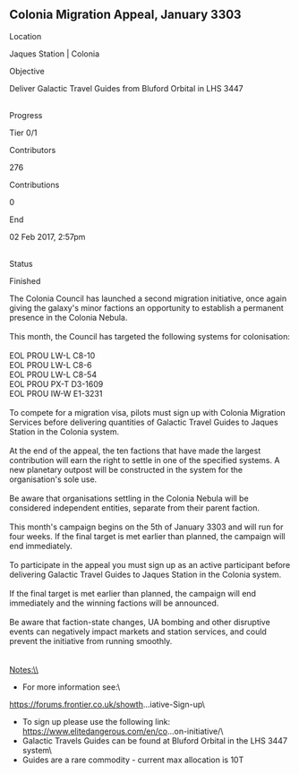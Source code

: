 ## Colonia Migration Appeal, January 3303

Location

Jaques Station \| Colonia

Objective

Deliver Galactic Travel Guides from Bluford Orbital in LHS 3447

\
Progress

Tier 0/1

Contributors

276

Contributions

0

End

02 Feb 2017, 2:57pm

\
Status

Finished

The Colonia Council has launched a second migration initiative, once
again giving the galaxy\'s minor factions an opportunity to establish a
permanent presence in the Colonia Nebula.\
\
This month, the Council has targeted the following systems for
colonisation:\
\
EOL PROU LW-L C8-10\
EOL PROU LW-L C8-6\
EOL PROU LW-L C8-54\
EOL PROU PX-T D3-1609\
EOL PROU IW-W E1-3231\
\
To compete for a migration visa, pilots must sign up with Colonia
Migration Services before delivering quantities of Galactic Travel
Guides to Jaques Station in the Colonia system.\
\
At the end of the appeal, the ten factions that have made the largest
contribution will earn the right to settle in one of the specified
systems. A new planetary outpost will be constructed in the system for
the organisation\'s sole use.\
\
Be aware that organisations settling in the Colonia Nebula will be
considered independent entities, separate from their parent faction.\
\
This month\'s campaign begins on the 5th of January 3303 and will run
for four weeks. If the final target is met earlier than planned, the
campaign will end immediately.\
\
To participate in the appeal you must sign up as an active participant
before delivering Galactic Travel Guides to Jaques Station in the
Colonia system.\
\
If the final target is met earlier than planned, the campaign will end
immediately and the winning factions will be announced.\
\
Be aware that faction-state changes, UA bombing and other disruptive
events can negatively impact markets and station services, and could
prevent the initiative from running smoothly.\
\
\
[Notes:\\\\](Notes:\\)

-   For more information see:\

<https://forums.frontier.co.uk/showth>...iative-Sign-up\
- To sign up please use the following link:\
<https://www.elitedangerous.com/en/co>...on-initiative/\
- Galactic Travels Guides can be found at Bluford Orbital in the LHS
3447 system\
- Guides are a rare commodity - current max allocation is 10T

